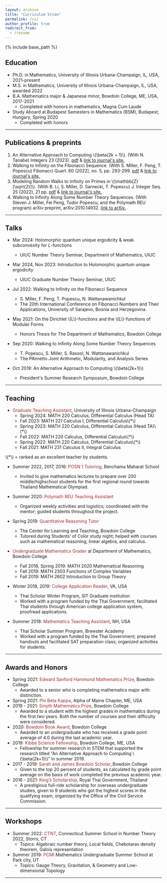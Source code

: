 ```yaml
---
layout: archive
title: "Curriculum Vitae"
permalink: /cv/
author_profile: true
redirect_from:
  - /resume
---
```


{% include base_path %}

Education
------
* Ph.D. in Mathematics, University of Illinois Urbana-Champaign, IL, USA, 2021-present
* M.S. in Mathematics, University of Illinois Urbana-Champaign, IL, USA, awarded 2022
* B.A. Mathematics major & Japanese minor, Bowdoin College, ME, USA, 2017-2021
  * Completed with honors in mathematics, Magna Cum Laude <!--GPA: 3.93 --> 
* Study Aboard at Budapest Semesters in Mathematics (BSM), Budapest, Hungary, Spring 2020
  * Completed with honors  <!--GPA: 3.92 --> 
---

Publications & preprints
------
1. An Alternative Approach to Computing \\(\beta(2k + 1)\\). (With N. Tanabe) Integers 23 (2023). [pdf](http://math.colgate.edu/~integers/x72/x72.pdf) & [link to journal's site.](http://math.colgate.edu/~integers/vol23.html)
2. Walking to Infinity on the Fibonacci Sequence. (With S. Miller, F. Peng, T. Popescu) Fibonacci Quart. 60 (2022), no. 5, pp. 293-299. [pdf](https://www.fq.math.ca/Papers1/60-5/miller2.pdf) & [link to journal's site.](https://www.fq.math.ca/60-5.html) 
3. Modeling Random Walks to Infinity on Primes in \\(\mathbb{Z}[\sqrt{2}]\\).  (With B. Li, S. Miller, D. Sarnecki, T. Popescu)
J. Integer Seq. 25 (2022), 21 pp. [pdf](http://ploynawapan.github.io/files/miller11.pdf) & [link to journal's site.](https://cs.uwaterloo.ca/journals/JIS/vol25.html)
4. Walking to Infinity Along Some Number Theory Sequences. (With Steven J. Miller, Fei Peng, Tudor Popescu, and the Polymath REU program) arXiv preprint, arXiv:2010.14932. [link to arXiv.](https://arxiv.org/abs/2010.14932)
---

Talks
------
* Mar 2024: Holomorphic quantum unique ergodicity & weak subconvexity for $L$-functions
  * UIUC Number Theory Seminar, Department of Mathematics, UIUC

* Mar 2024, Nov 2023: Introduction to Holomorphic quantum unique ergodicity
  * UIUC Graduate Number Theory Seminar, UIUC

* Jul 2022: Walking to Infinity on the Fibonacci Sequence
  * S. Miller, F. Peng, T. Popescu, N. Wattanawanichkul
  * The 20th International Conference on Fibonacci Numbers and Their Applications, University of Sarajevo, Bosnia and Herzegovina. 
  
* May 2021: On the Dirichlet \\(L\\)-functions and the \\(L\\)-functions of Modular Forms
  * Honors Thesis for The Department of Mathematics, Bowdoin College

* Sep 2020: Walking to Infinity Along Some Number Theory Sequences
  * T. Popescu, S. Miller, S. Rasool, N. Wattanawanichkul
  * The PAlmetto Joint Arithmetic, Modularity, and Analysis Series
  
* Oct 2019: An Alternative Approach to Computing  \\(\beta(2k+1)\\) 
  * President's Summer Research Symposium, Bowdoin College
---

<!--* Fall 2020/Spring 2021: <span style="color: brown;">Honors thesis</span> in mathematics at Bowdoin College
  * Project: ''On the Dirichlet \\(L\\)-functions and the \\(L\\)-functions of Modular Forms.''
  * Supervisor: Professor Naomi Tanabe, Ph.D. 

* Summer 2020: <span style="color: brown;">The Polymath REU program</span>
  * Projects: ''Walking to Infinity Along Some Number Theory Sequences," "Modeling Random Walks to Infinity on Primes in \\(\mathbb{Z}[\sqrt{2}]\\)'' & "Walking to Infinity On the Fibonacci Sequence" 
  * Supervisor: Professor Steven J.  Miller, Ph.D., Williams College

* Summer 2019: <span style="color: brown;">Summer Research</span> at Bowdoin College
  * Project: ''An Alternative Approach to Computing \\(\beta(2k+1)\\).''
  * Supervisor: Professor Naomi Tanabe, Ph.D., Bowdoin College -->

Teaching
------
  
* <span style="color: brown;">Graduate Teaching Assistant</span>, University of Illinois Urbana-Champaign
  * Spring 2024: MATH 220 Calculus, Differential Calculus (Head TA)
  * Fall 2023: MATH 221 Calculus I, Differential Calculus\\(*\\)
  * Spring 2023: MATH 220 Calculus, Differential Calculus (Head TA)\\(*\\) 
  * Fall 2022: MATH 220 Calculus, Differential Calculus\\(*\\)
  * Spring 2022: MATH 220 Calculus, Differential Calculus\\(*\\)
  * Fall 2021: MATH 231 Calculus II, Integral Calculus
  
\\(*\\) = ranked as an excellent teacher by students.

* Summer 2022, 2017, 2016: <span style="color: brown;">POSN 1 Tutoring</span>, Benchama Maharat School 
  * Invited to give mathematics lectures to prepare over 200 middle/highschool students for the first regional round towards Thailand Mathematical Olympiad.
  
* Summer 2020: <span style="color: brown;">Polymath REU Teaching Assistant</span>
  * Organized weekly activities and logistics; coordinated with the mentor; guided students throughout the project.
  
* Spring 2019: <span style="color: brown;">Quantitative Reasoning Tutor</span>
  * The Center for Learning and Teaching, Bowdoin College
  * Tutored during Students’ of Color study night; helped with courses such as mathematical reasoning, linear algebra, and calculus.
  
* <span style="color: brown;"> Undergraduate Mathematics Grader</span> at Department of Mathematics, Bowdoin College
  * Fall 2018, Spring 2019: MATH 2020 Mathematical Reasoning
  * Fall 2019: MATH 2303 Functions of Complex Variables
  * Fall 2019: MATH 2602 Introduction to Group Theory

* Winter 2018, 2019: <span style="color: brown;">College Application Reader</span>, VA, USA
  * Thai Scholar Winter Program, SIT Graduate institution
  * Worked with a program funded by the Thai Government, facilitated Thai students through American college application system, proofread applications.

* Summer 2018:  <span style="color: brown;">Mathematics Teaching Assistant</span>, NH, USA
  * Thai Scholar Summer Program, Brewster Academy
  * Worked with a program funded by the Thai Government; prepared handouts and facilitated SAT preparation class; organized activities for students.

---

Awards and Honors 
------
* Spring 2021: <span style="color: brown;">Edward Sanford Hammond Mathematics Prize</span>, Bowdoin College
  * Awarded to a senior who is completing mathematics major with distinction.
* Spring 2021: <span style="color: brown;">Phi Beta Kappa</span>, Alpha of Maine Chapter, ME, USA
* 2019 - 2021: <span style="color: brown;">Smyth Mathematics Prize</span>, Bowdoin College 
  * Awarded to a student with the highest grades in mathematics during the first two years. Both the number of courses and their difficulty were considered.
* 2020: <span style="color: brown;">Bowdoin Book Award</span>, Bowdoin College 
  * Awarded to an undergraduate who has received a grade point average of 4.0 during the last academic year.
* 2019: <span style="color: brown;">Kibbe Science Fellowship</span>, Bowdoin College, ME, USA
  * Fellowship for summer research in STEM that supported the research titled "An Alternative Approach to Computing   \\(\beta(2k+1)\\)" in summer 2019.
* 2017 - 2019: <span style="color: brown;">Sarah and James Bowdoin Scholar</span>, Bowdoin College 
  * Given to the top 20 percent of students, as calculated by grade point average on the basis of work completed the previous academic year.
* 2016 - 2021: <span style="color: brown;">King’s Scholarship</span>, Royal Thai Government, Thailand
  * A prestigious full-ride scholarship for overseas undergraduate studies, given to 9 students who got the highest scores in the qualifying exam, organized by the Office of the Civil Service Commission.
---

Workshops
------
* Summer 2022: <span style="color: brown;">CTNT</span>, Connecticut Summer School in Number Theory 2022, Storrs, CT
  * Topics: Algebraic number theory, Local fields, Chebotarav density theorem, Galois representation
* Summer 2019: <span style="color: brown;">PCMI</span> Mathematics Undergraduate Summer School at Park city, UT 
  * Topics: Gauge Theory, Gravitation, & Geometry and Low-dimensional Topology
---


 
<!--Skills
------
* Programming: Python, Java, C
* Languages: Thai (Native); English (Bilingual proficiency); Japanese (Limited working proficiency)
  
---  
-->
  
<!--Voluteer Experiences
------
* 2017-2019: <span style="color: brown;">Common Good Day</span>, McKeen Center, Bowdoin College
  * Participated and led a group on the Bowdoin Common Good Day; distributed food at Brunswick's Mid Coast Hunger Prevention Program; cleaned up Portland's Ronald McDonald house and Grow to Give farm.
* Spring 2018: <span style="color: brown;">Hunger and Homelessness in Maine</span>, McKeen Center, Bowdoin College
  * Participated in Alternative Spring Break program to help distribute food and clean up shelters in Portland and discuss the root of hunger and homelessness.-->
